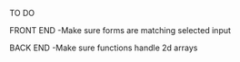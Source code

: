TO DO

FRONT END
-Make sure forms are matching selected input


BACK END
-Make sure functions handle 2d arrays